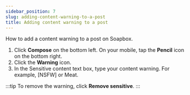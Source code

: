```yaml
---
sidebar_position: 7
slug: adding-content-warning-to-a-post
title: Adding content warning to a post
---
```

How to add a content warning to a post on Soapbox.
1. Click **Compose** on the bottom left. On your mobile, tap the **Pencil** icon on the bottom right.
2. Click the **Warning** icon. 
3. In the Sensitive content text box, type your content warning. For example, [NSFW] or Meat.

:::tip
To remove the warning, click **Remove sensitive**.
:::